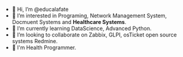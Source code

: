 - 👋 Hi, I’m @educalafate
- 👀 I’m interested in Programing, Network Management System, Docmuent Systems and **Healthcare Systems**.
- 🌱 I’m currently learning DataScience, Advanced Python.
- 💞️ I’m looking to collaborate on Zabbix, GLPI, osTicket open source systems Redmine.
- 🏥 I'm Health Programmer. 


<!---
educalafate/educalafate is a ✨ special ✨ repository because its `README.md` (this file) appears on your GitHub profile.
You can click the Preview link to take a look at your changes.
--->

